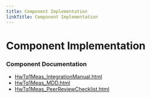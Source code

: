 ```yaml
---
title: Component Implementation
linkTitle: Component Implementation
---
```


# Component Implementation
### Component Documentation

- [HwTq1Meas_IntegrationManual.html](doc/HwTq1Meas_IntegrationManual.html)
- [HwTq1Meas_MDD.html](doc/HwTq1Meas_MDD.html)
- [HwTq1Meas_PeerReviewChecklist.html](doc/HwTq1Meas_PeerReviewChecklist.html)

